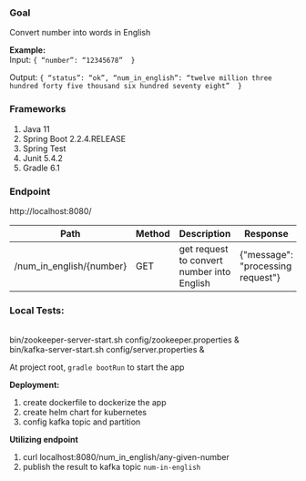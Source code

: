 ### Goal
Convert number into words in English

**Example:**<br/>
Input: 
`
{
    “number”: “12345678” 
}
`

Output:
`
{
    “status”: “ok”,
    “num_in_english”: “twelve million three hundred forty five thousand six hundred seventy eight” 
}
`

### Frameworks

1. Java 11
2. Spring Boot 2.2.4.RELEASE
3. Spring Test
4. Junit 5.4.2
5. Gradle 6.1

### Endpoint

http://localhost:8080/

| Path                     | Method | Description                                | Response                     |
|--------------------------|--------|--------------------------------------------|------------------------------|
| /num_in_english/{number} | GET    | get request to convert number into English | {"message": "processing request"}


### Local Tests:
<br/>bin/zookeeper-server-start.sh config/zookeeper.properties &
<br/>bin/kafka-server-start.sh config/server.properties &

At project root, `gradle bootRun` to start the app


**Deployment:**
1. create dockerfile to dockerize the app
2. create helm chart for kubernetes
3. config kafka topic and partition

**Utilizing endpoint**
1. curl localhost:8080/num_in_english/any-given-number
2. publish the result to kafka topic `num-in-english`
